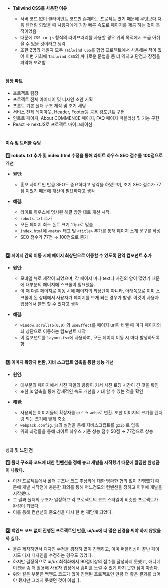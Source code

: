 - **Tailwind CSS를 사용한 이유**
    - 서버 코드 없이 클라이언트 코드만 존재하는 프로젝트 였기 때문에 무엇보다 처음 렌더링 되었을 때 사용자에게 가장 빠른 속도로 페이지를 제공 하는 것이 목적이었음
    - 때문에 `CSS-in-js` 형식의 라이브러리를 사용할 경우 위의 목적에서 조금 아쉬울 수 있을 것이라고 생각
    - 또한 2명의 개발자 모두 `Tailwind CSS`를 협업 프로젝트에서 사용해본 적이 없어 이번 기회에 `Tailwind CSS`의 까다로운 문법을 좀 더 익히고 단점과 장점을 파악해 보려함

  #

#### 담당 파트

- 프로젝트 팀장
- 프로젝트 전체 아이디어 및 디자인 초안 기획
- 프론트 기본 폴더 구조 제작 및 초기 세팅
- 서비스 전체 레이아웃, Header, Footer등 공용 컴포넌트 구현
- 인트로 페이지, About COMMENCE 페이지, FAQ 페이지 퍼블리싱 및 기능 구현
- React => nextJS로 프로젝트 마이그레이션
#

#### 이슈 및 트러블 슈팅

**1️⃣ robots.txt 추가 및 index.html 수정을 통해 라이트 하우스 SEO 점수를 100점으로 개선**

- **원인**:

  - 홍보 사이트인 만큼 SEO도 중요하다고 생각을 하였으며, 초기 SEO 점수가 77점 이었기 때문에 개선이 필요하다고 생각

- **해결**:

  - 라이트 하우스에 명시된 해결 방안 대로 개선 시작.
  - `robots.txt` 추가
  - 모든 페이지 최소 폰트 크기 `11px`로 맞춤
  - `index.html`에 `<meta>` 태그 및 `<title>` 추가를 통해 페이지 소개 문구를 작성
  - SEO 점수가 77점 → 100점으로 증가

#

**2️⃣ 페이지 간의 이동 시에 페이지 최상단으로 이동할 수 있도록 전역 컴포넌트 추가**

- **원인**:

  - 모바일 뷰로 제작이 되었으며, 각 페이지 마다 text나 사진의 양이 많았기 때문에 대부분의 페이지에 스크롤이 필요했음.
  - 이 때 다른 페이지로 이동 시에 페이지의 최상단이 아니라, 아래쪽으로 이미 스크롤이 된 상태에서 사용자가 페이지를 보게 되는 경우가 발생. 이것이 사용자 입장에서 불편 할 수 있다고 생각

- **해결**:

  - `window.scrollTo(0,0)` 와 `useEffect`를 페이지 url이 바뀔 때 마다 페이지의 최 상단으로 이동하는 컴포넌트 제작
  - 이 컴포넌트를 `layout.tsx`에 사용하여, 모든 페이지 이동 시 마다 발생하도록 함

#

**3️⃣ 이미지 확장자 변환, 자바 스크립트 압축을 통한 성능 개선**

- **원인**:

  - 대부분의 페이지에서 사진 파일의 용량이 커서 사진 로딩 시간이 긴 것을 확인
  - 또한 js 압축을 통해 잠재적인 속도 개선을 기대 할 수 있는 것을 확인

- **해결**:

  - 사용되는 이미지들의 확장자를 `gif` → `webp`로 변환. 또한 이미지의 크기를 렌더링 되는 크기에 맞게 축소
  - `webpack.config.js`의 설정을 통해 자바스크립트를 `gzip` 로 압축
  - 위의 과정들을 통해 라이트 하우스 기준 성능 점수 50점 → 77점으로 상승

#

#### 성과 및 느낀 점

**1️⃣ 폴더 구조와 코드에 대한 컨벤션을 정해 놓고 개발을 시작했기 때문에 깔끔한 완성품이 나왔다.**

- 이전 프로젝트에서 폴더 구조나 코드 추상화에 대한 명확한 협의 없이 진행했기 때문에 개발 시작전에 충분한 회의를 통해 어느정도의 컨밴션을 정하고 이후에 개발을 시작했다.
- 그 결과 폴더의 구조가 일정하고 각 프로젝트의 코드 스타일이 비슷한 프로젝트가 완성이 되었다.
- 이를 통해 컨밴션의 중요성을 다시 한 번 깨닫게 되었다.

#

**2️⃣ 백엔드 코드 없이 진행된 프로젝트인 만큼, ui/ux에 더 많은 신경을 써야 하지 않았을까 싶다.**

- 물론 제작하면서 디자인 수정을 굉장히 많이 진행하고, 이미 퍼블리싱이 끝난 페이지도 다시 디자인을 수정하는 경우도 있었다.
- 하지만 결정적으로 ui/ux 최적화에서 90점이상의 점수를 달성하지 못했고, 애니메이션을 좀 더 활용해 사용자 입장에서 흥미를 느낄 수 있게 하지 못한 점이 아쉽다.
- 위와 같은 부분은 백엔드 코드가 없이 진행된 프로젝트인 만큼 더 좋은 결과를 냈어야 했지만 그러지 못했던 것이 아쉽다.